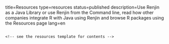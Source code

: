 title=Resources
type=resources
status=published
description=Use Renjin as a Java Library or use Renjin from the Command line, read how other companies integrate R with Java using Renjin and browse R packages using the Resources page
lang=en
~~~~~~

<!-- see the resources template for contents -->

